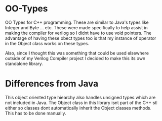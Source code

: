 # OO-Types
OO Types for C++ programming. These are similar to Java's types like Integer and Byte ... etc. These were made specifically to help assist in making the compiler for verilog so I didnt have to use void pointers. The advantage of having these obect types too is that my instance of operator in the Object class works on these types.

Also, since I thought this was something that could be used elsewhere outside of my Verilog Compiler project I decided to make this its own standalone library. 

# Differences from Java
This object oriented type hiearchy also handles unsigned types which are not included in Java. The Object class in this library isnt part of the C++ stl either so classes dont automatically inherit the Object classes methods. This has to be done manually.
